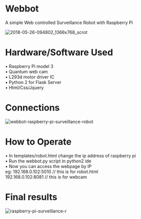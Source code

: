 # Webbot
A simple Web controlled  Surveillance Robot with Raspberry Pi 

![2018-05-26-094802_1366x768_scrot](https://user-images.githubusercontent.com/25584113/40582085-f7c5d53a-6187-11e8-9188-c0b1d87b463f.png) 

#   Hardware/Software Used
•	Raspberry Pi model 3<br />
•	Quantum web cam<br />
•	L293d motor driver IC<br />
•	Python 2 for Flask Server<br />
•	Html/Css/Jquery<br />

# Connections

![webbot-raspberry-pi-surveillance-robot](https://user-images.githubusercontent.com/25584113/40582081-e42a4ca4-6187-11e8-8873-864f910cfeb6.jpg)
 
# How to Operate
•	In templates/robot.html change the ip address of raspberry pi <br />
•	Run the webbot.py script in python2 ide<br />
•	Now you can access the webpage by IP  <br />
eg: 192.168.0.102:5010  // this is for robot.html<br />
192.168.0.102:8081  // this is for webcam<br />

# Final results 
![raspberry-pi-surveillance-r](https://user-images.githubusercontent.com/25584113/40582077-d09e9c4e-6187-11e8-82f2-fe3501d47759.jpg)
